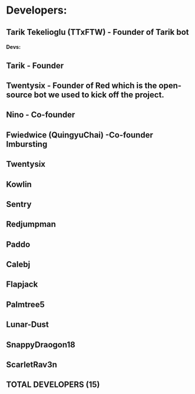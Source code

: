 # Developers:

## Tarik Tekelioglu (TTxFTW) - Founder of Tarik bot ##

#### Devs: ####

Tarik - Founder
--------------
Twentysix - Founder of Red which is the open-source bot we used to kick off the project.
--------------
Nino - Co-founder
--------------
Fwiedwice (QuingyuChai) -Co-founder
Imbursting 
--------------
Twentysix
--------------
Kowlin
--------------
Sentry
--------------
Redjumpman
--------------
Paddo
--------------
Calebj
--------------
Flapjack
--------------
Palmtree5
--------------
Lunar-Dust
--------------
SnappyDraogon18
--------------
ScarletRav3n
--------------
TOTAL DEVELOPERS (15)
--------------
